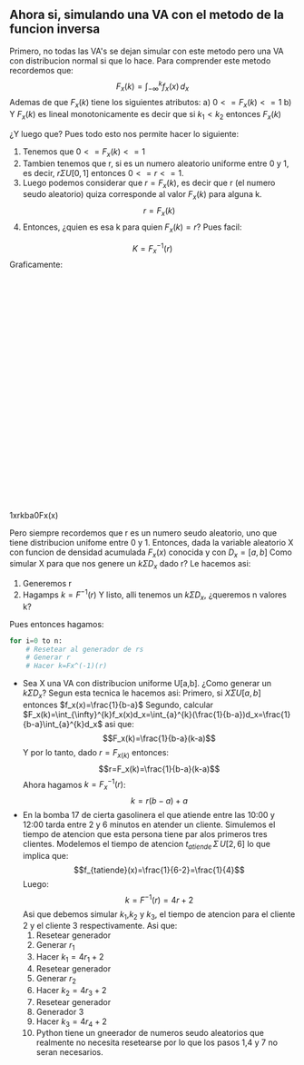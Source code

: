## Ahora si, simulando una VA con el metodo de la funcion inversa

Primero, no todas las VA's se dejan simular con este metodo pero una VA con distribucion normal si que lo hace. Para comprender este metodo recordemos que:
$$F_x(k)=\int_{- \infty}^{k}{f_{x}(x) \,}d_x$$
Ademas de que $F_x(k)$ tiene los siguientes atributos:
a) $0<=F_x(k)<=1$
b) Y $F_x(k)$ es lineal monotonicamente es decir que si $k_1<k_2$ entonces $F_x(k)$

¿Y luego que? Pues todo esto nos permite hacer lo siguiente:
1) Tenemos que $0<=F_x(k)<=1$
2) Tambien tenemos que r, si es un numero aleatorio uniforme entre 0 y 1, es decir, $r \Sigma U[0,1]$ entonces $0<=r<=1$.
3) Luego podemos considerar que $r=F_x(k)$, es decir que r (el numero seudo aleatorio) quiza corresponde al valor $F_x(k)$ para alguna k.
$$r=F_x(k)$$
4) Entonces, ¿quien es esa k para quien $F_x(k)=r$? Pues facil:

$$K=F^{-1}_x(r)$$
Graficamente:
<svg version="1.1" xmlns="http://www.w3.org/2000/svg" viewBox="0 0 651 530" width="651" height="530">
  <!-- svg-source:excalidraw -->
  
  <defs>
    <style class="style-fonts">
      @font-face {
        font-family: "Virgil";
        src: url("https://excalidraw.com/Virgil.woff2");
      }
      @font-face {
        font-family: "Cascadia";
        src: url("https://excalidraw.com/Cascadia.woff2");
      }
    </style>
  </defs>
  <rect x="0" y="0" width="651" height="530" fill="#ffffff"></rect><g stroke-linecap="round"><g transform="translate(52 477) rotate(0 43.254723815722386 -0.3006905134442093)"><path d="M0.06 0.98 C14.78 0.98, 73.23 0.53, 87.88 0.36 M-1.37 0.44 C13.31 0.04, 72.56 -1.72, 87.4 -1.57" stroke="#a600ff" stroke-width="1" fill="none"></path></g></g><mask></mask><g stroke-linecap="round"><g transform="translate(138 476) rotate(0 193.31704232638708 -192.61197205413134)"><path d="M1.2 -1.05 C65.38 -65.24, 322.22 -320.64, 386.27 -384.59 M0.36 1.01 C64.36 -63.55, 321.67 -321.62, 385.73 -386.23" stroke="#a600ff" stroke-width="1" fill="none"></path></g></g><mask></mask><g stroke-linecap="round"><g transform="translate(378 477) rotate(0 -0.8029919214968544 -118.16832521893083)"><path d="M-0.53 0.64 C-0.7 -38.76, -1.22 -197.07, -1.03 -236.98" stroke="#000000" stroke-width="1.5" fill="none" stroke-dasharray="8 9"></path></g></g><mask></mask><g stroke-linecap="round"><g transform="translate(525 90) rotate(0 -0.43539952604268706 194.18790603006258)"><path d="M0.42 0.61 C0.52 65.28, -0.25 323.88, -0.21 388.5 M-0.82 -0.12 C-0.82 64.16, -1.44 321.65, -1.27 386.64" stroke="#c800ff" stroke-width="1" fill="none"></path></g></g><mask></mask><g stroke-linecap="round"><g transform="translate(525 476) rotate(0 31.986555686220527 0.2104960605898185)"><path d="M-1.17 -0.83 C9.74 -1.02, 54.3 -0.86, 65.15 -0.91 M0.41 1.35 C11.21 1.26, 53.31 0.44, 64.28 0.15" stroke="#c800ff" stroke-width="1" fill="none"></path></g></g><mask></mask><g stroke-linecap="round"><g transform="translate(57 510) rotate(0 -0.05991785888559775 -233.17778156707993)"><path d="M0.48 0.52 C0.3 -77.03, -0.9 -387.39, -1.12 -465.18 M-0.72 -0.26 C-0.54 -78.15, 0.61 -389.41, 1 -466.87" stroke="#000000" stroke-width="1" fill="none"></path></g><g transform="translate(57 510) rotate(0 -0.05991785888559775 -233.17778156707993)"><path d="M12 -440.51 C9.48 -448.33, 4.75 -455.64, 1.27 -466.74 M11.64 -439.39 C7.47 -448.77, 3.4 -458.04, 0.72 -466.66" stroke="#000000" stroke-width="1" fill="none"></path></g><g transform="translate(57 510) rotate(0 -0.05991785888559775 -233.17778156707993)"><path d="M-8.52 -440.59 C-4.96 -448.48, -3.62 -455.76, 1.27 -466.74 M-8.88 -439.48 C-6.15 -448.78, -3.33 -458.02, 0.72 -466.66" stroke="#000000" stroke-width="1" fill="none"></path></g></g><mask></mask><g stroke-linecap="round"><g transform="translate(23 477) rotate(0 290.2855152064096 0.605247333515436)"><path d="M0.18 0.39 C97.01 0.33, 484.91 0.15, 581.76 0.08 M-1.19 -0.45 C95.48 -0.33, 484.23 1.37, 581.21 1.67" stroke="#000000" stroke-width="1" fill="none"></path></g><g transform="translate(23 477) rotate(0 290.2855152064096 0.605247333515436)"><path d="M553.62 13.08 C563.4 8.55, 573.55 3.4, 580.7 3.27 M552.13 11.85 C560.24 10.33, 566.88 7.35, 581.35 1.4" stroke="#000000" stroke-width="1" fill="none"></path></g><g transform="translate(23 477) rotate(0 290.2855152064096 0.605247333515436)"><path d="M553.7 -7.44 C563.52 -4.47, 573.64 -2.12, 580.7 3.27 M552.2 -8.67 C560.43 -5.26, 567.05 -3.31, 581.35 1.4" stroke="#000000" stroke-width="1" fill="none"></path></g></g><mask></mask><g stroke-linecap="round"><g transform="translate(525 90) rotate(0 -232.6449031446129 0.18850757391012962)"><path d="M0.18 -0.02 C-77.39 -0.07, -388 0.51, -465.47 0.38" stroke="#000000" stroke-width="1.5" fill="none" stroke-dasharray="8 9"></path></g></g><mask></mask><g stroke-linecap="round"><g transform="translate(375 243) rotate(0 -159.95718478895725 0.23305128535898234)"><path d="M0.87 -0.31 C-52.53 -0.31, -267 0.71, -320.79 0.77" stroke="#000000" stroke-width="1.5" fill="none" stroke-dasharray="8 9"></path></g></g><mask></mask><g transform="translate(10 75) rotate(0 3.5 12.5)"><text x="0" y="18" font-family="Virgil, Segoe UI Emoji" font-size="20px" fill="#000000" text-anchor="start" style="white-space: pre;" direction="ltr">1</text></g><g transform="translate(628 469) rotate(0 6.5 12.5)"><text x="0" y="18" font-family="Virgil, Segoe UI Emoji" font-size="20px" fill="#000000" text-anchor="start" style="white-space: pre;" direction="ltr">x</text></g><g transform="translate(18 235) rotate(0 5.5 12.5)"><text x="0" y="18" font-family="Virgil, Segoe UI Emoji" font-size="20px" fill="#000000" text-anchor="start" style="white-space: pre;" direction="ltr">r</text></g><g transform="translate(373 489) rotate(0 6 12.5)"><text x="0" y="18" font-family="Virgil, Segoe UI Emoji" font-size="20px" fill="#000000" text-anchor="start" style="white-space: pre;" direction="ltr">k</text></g><g transform="translate(522 487) rotate(0 6 12.5)"><text x="0" y="18" font-family="Virgil, Segoe UI Emoji" font-size="20px" fill="#000000" text-anchor="start" style="white-space: pre;" direction="ltr">b</text></g><g transform="translate(132 495) rotate(0 7.5 12.5)"><text x="0" y="18" font-family="Virgil, Segoe UI Emoji" font-size="20px" fill="#000000" text-anchor="start" style="white-space: pre;" direction="ltr">a</text></g><g transform="translate(37 485) rotate(0 8 12.5)"><text x="0" y="18" font-family="Virgil, Segoe UI Emoji" font-size="20px" fill="#000000" text-anchor="start" style="white-space: pre;" direction="ltr">0</text></g><g transform="translate(34 10) rotate(0 25.5 12.5)"><text x="0" y="18" font-family="Virgil, Segoe UI Emoji" font-size="20px" fill="#000000" text-anchor="start" style="white-space: pre;" direction="ltr">Fx(x)</text></g></svg>

Pero siempre recordemos que r es un numero seudo aleatorio, uno que tiene distribucion unifome entre 0 y 1. Entonces, dada la variable aleatorio X con funcion de densidad acumulada $F_x(x)$ conocida y con $D_x=[a,b]$ Como simular X para que nos genere un $k \Sigma D_x$ dado r? Le hacemos asi:
1) Generemos r
2) Hagamps $k=F^{-1}(r)$
Y listo, alli tenemos un $k \Sigma D_x$, ¿queremos n valores k?

Pues entonces hagamos:
```python
for i=0 to n:
	# Resetear al generador de rs
	# Generar r
	# Hacer k=Fx^(-1)(r)
```

- Sea X una VA con distribucion uniforme U[a,b]. ¿Como generar un $k \Sigma D_x$? Segun esta tecnica le hacemos asi:
	Primero, si $X \Sigma U[a,b]$ entonces $f_x(x)=\frac{1}{b-a}$
	Segundo, calcular $F_x(k)=\int_{\infty}^{k}f_x(x)d_x=\int_{a}^{k}(\frac{1}{b-a})d_x=\frac{1}{b-a}\int_{a}^{k}d_x$ asi que:
	$$F_x(k)=\frac{1}{b-a}(k-a)$$
	Y por lo tanto, dado $r=F_{x(k)}$ entonces:	$$r=F_x(k)=\frac{1}{b-a}(k-a)$$ Ahora hagamos $k=F^{-1}_x(r)$:
	$$k=r(b-a)+a$$
- En la bomba 17 de cierta gasolinera el que atiende entre las 10:00 y 12:00 tarda entre 2 y 6 minutos en atender un cliente. Simulemos el tiempo de atencion que esta persona tiene par alos primeros tres clientes. Modelemos el tiempo de atencion $t_{atiende}\,\Sigma\, U[2,6]$ lo que implica que:
	$$f_{tatiende}(x)=\frac{1}{6-2}=\frac{1}{4}$$
	Luego: 
	$$k=F^{-1}(r)=4r+2$$
	Asi que debemos simular $k_1$,$k_2$ y $k_3$, el tiempo de atencion para el cliente 2 y el cliente 3 respectivamente. Asi que:
	1) Resetear generador
	2) Generar $r_1$
	3) Hacer $k_1=4r_1+2$
	4) Resetear generador
	5) Generar $r_2$
	6) Hacer $k_2=4r_3+2$
	7) Resetear generador
	8) Generador 3
	9) Hacer $k_3 =4r_4+2$
	10) Python tiene un gneerador de numeros seudo aleatorios que realmente no necesita resetearse por lo que los pasos 1,4 y 7 no seran necesarios.